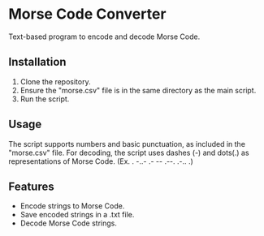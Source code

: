 # Morse Code Converter

Text-based program to encode and decode Morse Code.

## Installation
1. Clone the repository.
2. Ensure the "morse.csv" file is in the same directory as the main script.
3. Run the script.

## Usage
The script supports numbers and basic punctuation, as included in the "morse.csv" file.
For decoding, the script uses dashes (-) and dots(.) as representations of Morse Code.
(Ex. . -..- .- -- .--. .-.. .)

## Features
- Encode strings to Morse Code.
- Save encoded strings in a .txt file.
- Decode Morse Code strings.
